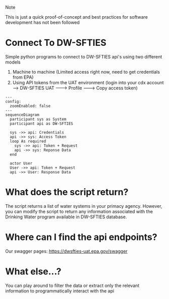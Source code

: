<!-- Moved this note up to the top and formatted it to highlight it -->
> [!NOTE]
>  This is just a quick proof-of-concept and best practices for software development has not been followed

# Connect To DW-SFTIES
Simple python programs to connect to DW-SFTIES api's using two different models
1. Machine to machine (Limited access right now, need to get credentials from EPA)
2. Using API tokens from the UAT environment (login into your cdx account --> DW-SFTIES UAT ---> Profile ---> Copy access token)

<!-- Added this diagram. Hopefully it helps show how a user vs a machine/system would query the APIs -->
```mermaid
---
config:
  zoomEnabled: false
---
sequenceDiagram
  participant sys as System
  participant api as DW-SFTIES

  sys ->> api: Credentials
  api ->> sys: Access Token
  loop As required
    sys ->> api: Token + Request
    api ->> sys: Reponse Data
  end
  
  actor User
  User ->> api: Token + Request
  api ->> User: Response Data
```

# What does the script return?
The script returns a list of water systems in your primacy agency. However, you can modify the script to return any information associated with the Drinking Water program available in DW-SFTIES database.

# Where can I find the api endpoints?
Our swagger pages: https://dwsfties-uat.epa.gov/swagger

# What else...?
You can play around to filter the data or extract only the relevant information to programmatically interact with the api

